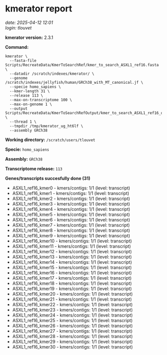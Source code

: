 # kmerator report
*date: 2025-04-12 12:01*  
*login: tlouvet*

**kmerator version:** 2.3.1

**Command:**

```
kmerator \
  --fasta-file Scripts/RecreateData/KmerToSearchRef/kmer_to_search_ASXL1_ref16.fasta \
  --datadir /scratch/indexes/kmerator/ \
  --genome /scratch/indexes/jellyfish/human/GRCh38_with_MT_canonical.jf \
  --specie homo_sapiens \
  --kmer-length 31 \
  --release 113 \
  --max-on-transcriptome 100 \
  --max-on-genome 1 \
  --output Scripts/RecreateData/KmerToSearchRefOutput/kmer_to_search_ASXL1_ref16_output \
  --thread 1 \
  --tmpdir /tmp/kmerator_ug_ht6lf \
  --assembly GRCh38
```

**Working directory:** `/scratch/users/tlouvet`

**Specie:** `homo_sapiens`

**Assembly:** `GRCh38`

**Transcriptome release:** `113`

**Genes/transcripts succesfully done (31)**

- ASXL1_ref16_kmer0 - kmers/contigs: 1/1 (level: transcript)
- ASXL1_ref16_kmer1 - kmers/contigs: 1/1 (level: transcript)
- ASXL1_ref16_kmer2 - kmers/contigs: 1/1 (level: transcript)
- ASXL1_ref16_kmer3 - kmers/contigs: 1/1 (level: transcript)
- ASXL1_ref16_kmer4 - kmers/contigs: 1/1 (level: transcript)
- ASXL1_ref16_kmer5 - kmers/contigs: 1/1 (level: transcript)
- ASXL1_ref16_kmer6 - kmers/contigs: 1/1 (level: transcript)
- ASXL1_ref16_kmer7 - kmers/contigs: 1/1 (level: transcript)
- ASXL1_ref16_kmer8 - kmers/contigs: 1/1 (level: transcript)
- ASXL1_ref16_kmer9 - kmers/contigs: 1/1 (level: transcript)
- ASXL1_ref16_kmer10 - kmers/contigs: 1/1 (level: transcript)
- ASXL1_ref16_kmer11 - kmers/contigs: 1/1 (level: transcript)
- ASXL1_ref16_kmer12 - kmers/contigs: 1/1 (level: transcript)
- ASXL1_ref16_kmer13 - kmers/contigs: 1/1 (level: transcript)
- ASXL1_ref16_kmer14 - kmers/contigs: 1/1 (level: transcript)
- ASXL1_ref16_kmer15 - kmers/contigs: 1/1 (level: transcript)
- ASXL1_ref16_kmer16 - kmers/contigs: 1/1 (level: transcript)
- ASXL1_ref16_kmer17 - kmers/contigs: 1/1 (level: transcript)
- ASXL1_ref16_kmer18 - kmers/contigs: 1/1 (level: transcript)
- ASXL1_ref16_kmer19 - kmers/contigs: 1/1 (level: transcript)
- ASXL1_ref16_kmer20 - kmers/contigs: 1/1 (level: transcript)
- ASXL1_ref16_kmer21 - kmers/contigs: 1/1 (level: transcript)
- ASXL1_ref16_kmer22 - kmers/contigs: 1/1 (level: transcript)
- ASXL1_ref16_kmer23 - kmers/contigs: 1/1 (level: transcript)
- ASXL1_ref16_kmer24 - kmers/contigs: 1/1 (level: transcript)
- ASXL1_ref16_kmer25 - kmers/contigs: 1/1 (level: transcript)
- ASXL1_ref16_kmer26 - kmers/contigs: 1/1 (level: transcript)
- ASXL1_ref16_kmer27 - kmers/contigs: 1/1 (level: transcript)
- ASXL1_ref16_kmer28 - kmers/contigs: 1/1 (level: transcript)
- ASXL1_ref16_kmer29 - kmers/contigs: 1/1 (level: transcript)
- ASXL1_ref16_kmer30 - kmers/contigs: 1/1 (level: transcript)
